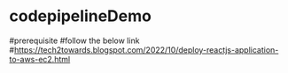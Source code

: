 # codepipelineDemo
#prerequisite
#follow the below link
#https://tech2towards.blogspot.com/2022/10/deploy-reactjs-application-to-aws-ec2.html
